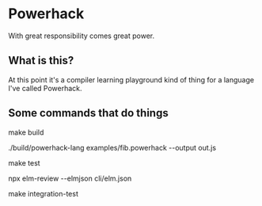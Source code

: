 # Powerhack

With great responsibility comes great power.

## What is this?

At this point it's a compiler learning playground kind of thing for a language 
I've called Powerhack.

## Some commands that do things

make build

./build/powerhack-lang examples/fib.powerhack --output out.js

make test

npx elm-review --elmjson cli/elm.json 

make integration-test